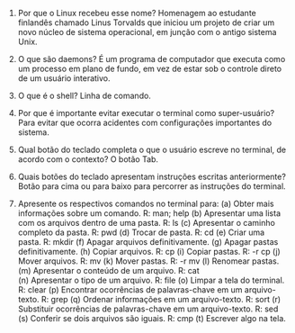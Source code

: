 1. Por que o Linux recebeu esse nome?
Homenagem ao estudante finlandês chamado Linus Torvalds que iniciou um projeto de criar um novo núcleo de sistema operacional, em junção com o antigo sistema Unix.

2. O que são daemons?
É um programa de computador que executa como um processo em plano de fundo, em vez de estar sob o controle direto de um usuário interativo. 

3. O que é o shell?
Linha de comando.

4. Por que é importante evitar executar o terminal como super-usuário?
Para evitar que ocorra acidentes com configurações importantes do sistema. 

5. Qual botão do teclado completa o que o usuário escreve no terminal, de acordo com o contexto?
O botão Tab.

6. Quais botões do teclado apresentam instruções escritas anteriormente?
Botão para cima ou para baixo para percorrer as instruções do terminal.

7. Apresente os respectivos comandos no terminal para: 
(a) Obter mais informações sobre um comando. R: man; help
(b) Apresentar uma lista com os arquivos dentro de uma pasta. R: ls
(c) Apresentar o caminho completo da pasta. R: pwd
(d) Trocar de pasta. R: cd
(e) Criar uma pasta. R: mkdir
(f) Apagar arquivos definitivamente. 
(g) Apagar pastas definitivamente. 
(h) Copiar arquivos. R: cp
(i) Copiar pastas. R: -r cp
(j) Mover arquivos. R: mv
(k) Mover pastas. R: -r mv
(l) Renomear pastas. 
(m) Apresentar o conteúdo de um arquivo. R: cat  
(n) Apresentar o tipo de um arquivo. R: file
(o) Limpar a tela do terminal. R: clear
(p) Encontrar ocorrências de palavras-chave em um arquivo-texto.  R: grep
(q) Ordenar informações em um arquivo-texto. R: sort
(r) Substituir ocorrências de palavras-chave em um arquivo-texto. R: sed
(s) Conferir se dois arquivos são iguais. R: cmp
(t) Escrever algo na tela.
